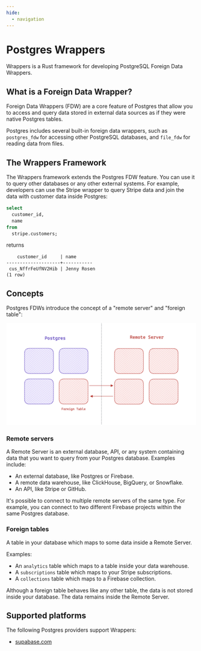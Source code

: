 ```yaml
---
hide:
  - navigation
---
```


# Postgres Wrappers

Wrappers is a Rust framework for developing PostgreSQL Foreign Data Wrappers.

## What is a Foreign Data Wrapper?

Foreign Data Wrappers (FDW) are a core feature of Postgres that allow you to access and query data stored in external data sources as if they were native Postgres tables.

Postgres includes several built-in foreign data wrappers, such as `postgres_fdw` for accessing other PostgreSQL databases, and `file_fdw` for reading data from files.

## The Wrappers Framework

The Wrappers framework extends the Postgres FDW feature. You can use it to query other databases or any other external systems. For example, developers can use the Stripe wrapper to query Stripe data and join the data with customer data inside Postgres:

```sql
select
  customer_id,
  name
from
  stripe.customers;
```

returns

```
    customer_id     | name
--------------------+-----------
 cus_NffrFeUfNV2Hib | Jenny Rosen
(1 row)
```

## Concepts

Postgres FDWs introduce the concept of a "remote server" and "foreign table":

![FDW](assets/fdw-light.png)

### Remote servers

A Remote Server is an external database, API, or any system containing data that you want to query from your Postgres database. Examples include:

- An external database, like Postgres or Firebase.
- A remote data warehouse, like ClickHouse, BigQuery, or Snowflake.
- An API, like Stripe or GitHub.

It's possible to connect to multiple remote servers of the same type. For example, you can connect to two different Firebase projects within the same Postgres database.

### Foreign tables

A table in your database which maps to some data inside a Remote Server.

Examples:

- An `analytics` table which maps to a table inside your data warehouse.
- A `subscriptions` table which maps to your Stripe subscriptions.
- A `collections` table which maps to a Firebase collection.

Although a foreign table behaves like any other table, the data is not stored inside your database. The data remains inside the Remote Server.

## Supported platforms

The following Postgres providers support Wrappers:

- [supabase.com](https://supabase.com)
